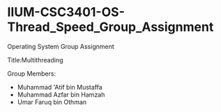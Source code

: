 # IIUM-CSC3401-OS-Thread_Speed_Group_Assignment
Operating System Group Assignment

Title:Multithreading

Group Members:
* Muhammad 'Atif bin Mustaffa
* Muhammad Azfar bin Hamzah
* Umar Faruq bin Othman

